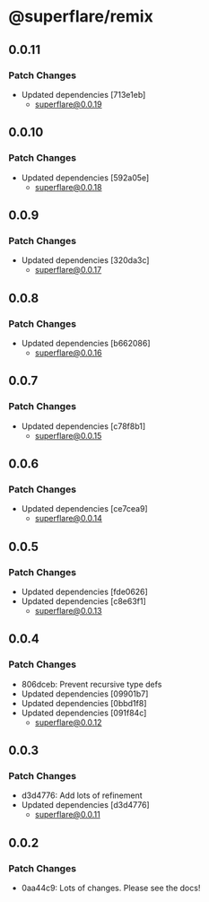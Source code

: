 # @superflare/remix

## 0.0.11

### Patch Changes

- Updated dependencies [713e1eb]
  - superflare@0.0.19

## 0.0.10

### Patch Changes

- Updated dependencies [592a05e]
  - superflare@0.0.18

## 0.0.9

### Patch Changes

- Updated dependencies [320da3c]
  - superflare@0.0.17

## 0.0.8

### Patch Changes

- Updated dependencies [b662086]
  - superflare@0.0.16

## 0.0.7

### Patch Changes

- Updated dependencies [c78f8b1]
  - superflare@0.0.15

## 0.0.6

### Patch Changes

- Updated dependencies [ce7cea9]
  - superflare@0.0.14

## 0.0.5

### Patch Changes

- Updated dependencies [fde0626]
- Updated dependencies [c8e63f1]
  - superflare@0.0.13

## 0.0.4

### Patch Changes

- 806dceb: Prevent recursive type defs
- Updated dependencies [09901b7]
- Updated dependencies [0bbd1f8]
- Updated dependencies [091f84c]
  - superflare@0.0.12

## 0.0.3

### Patch Changes

- d3d4776: Add lots of refinement
- Updated dependencies [d3d4776]
  - superflare@0.0.11

## 0.0.2

### Patch Changes

- 0aa44c9: Lots of changes. Please see the docs!

